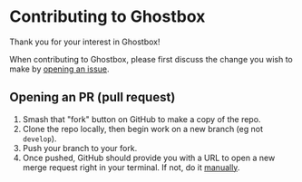 # Contributing to Ghostbox

Thank you for your interest in Ghostbox!

When contributing to Ghostbox, please first discuss the change you wish to make by [opening an issue](https://github.com/null2264/Ghostbox/issues).

## Opening an PR (pull request)

1. Smash that "fork" button on GitHub to make a copy of the repo.
2. Clone the repo locally, then begin work on a new branch (eg not `develop`).
3. Push your branch to your fork.
4. Once pushed, GitHub should provide you with a URL to open a new merge request right in your terminal. If not, do it [manually](https://github.com/null2264/Ghostbox/pulls).
